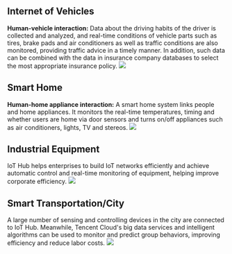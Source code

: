 [//]: # (chinagitpath:XXXXX)

## Internet of Vehicles
**Human-vehicle interaction:** Data about the driving habits of the driver is collected and analyzed, and real-time conditions of vehicle parts such as tires, brake pads and air conditioners as well as traffic conditions are also monitored, providing traffic advice in a timely manner. In addition, such data can be combined with the data in insurance company databases to select the most appropriate insurance policy.
![](//mc.qcloudimg.com/static/img/82588f952a68ce7afa33119c5f763dd0/image.png)

## Smart Home
**Human-home appliance interaction:** A smart home system links people and home appliances. It monitors the real-time temperatures, timing and whether users are home via door sensors and turns on/off appliances such as air conditioners, lights, TV and stereos.
![](//mc.qcloudimg.com/static/img/13be612b9b835e73b5772d023264a9bb/image.png)
## Industrial Equipment
IoT Hub helps enterprises to build IoT networks efficiently and achieve automatic control and real-time monitoring of equipment, helping improve corporate efficiency.
![](//mc.qcloudimg.com/static/img/4da3487a2a3b9602c2f716aff80dbd60/image.png)

## Smart Transportation/City
A large number of sensing and controlling devices in the city are connected to IoT Hub. Meanwhile, Tencent Cloud's big data services and intelligent algorithms can be used to monitor and predict group behaviors, improving efficiency and reduce labor costs.
![](//mc.qcloudimg.com/static/img/7e6eb364469873f2354d6cc1c13e2668/image.png)

